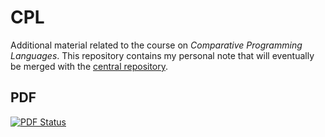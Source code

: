 # CPL

Additional material related to the course on *Comparative Programming Languages*. This repository contains my personal note that will eventually be merged with the [central repository](https://github.com/KULeuven-CS/CPL). 

## PDF
[![PDF Status](https://www.sharelatex.com/github/repos/JDevlieghere/CPL/builds/latest/badge.svg)](https://www.sharelatex.com/github/repos/JDevlieghere/CPL/builds/latest/output.pdf)
